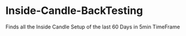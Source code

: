 # Inside-Candle-BackTesting
Finds all the Inside Candle Setup of the last 60 Days in 5min TimeFrame
